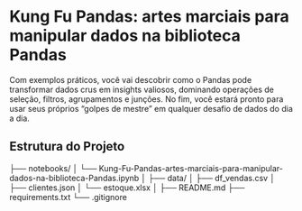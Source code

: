 # Kung Fu Pandas: artes marciais para manipular dados na biblioteca Pandas

Com exemplos práticos, você vai descobrir como o Pandas pode transformar dados crus em insights valiosos, dominando operações de seleção, filtros, agrupamentos e junções. No fim, você estará pronto para usar seus próprios “golpes de mestre” em qualquer desafio de dados do dia a dia.

## Estrutura do Projeto

├── notebooks/
│ └── Kung-Fu-Pandas-artes-marciais-para-manipular-dados-na-biblioteca-Pandas.ipynb
│
├── data/
│ ├── df_vendas.csv
│ ├── clientes.json
│ └── estoque.xlsx
│
├── README.md
├── requirements.txt
└── .gitignore

